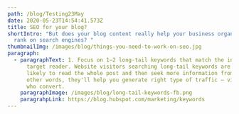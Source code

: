 ```yaml
---
path: /blog/Testing23May
date: 2020-05-23T14:54:41.573Z
title: SEO for your blog?
shortIntro: "But does your blog content really help your business organically
  rank on search engines? "
thumbnailImg: /images/blog/things-you-need-to-work-on-seo.jpg
paragraph:
  - paragraphText: 1. Focus on 1–2 long-tail keywords that match the intent of your
      target reader. Website visitors searching long-tail keywords are more
      likely to read the whole post and then seek more information from you. In
      other words, they'll help you generate right type of traffic — visitors
      who convert.
    paragraphImage: /images/blog/long-tail-keywords-fb.png
    paragrahpLink: https://blog.hubspot.com/marketing/keywords
---
```

